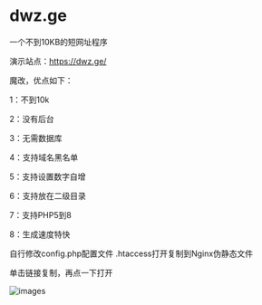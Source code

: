 # dwz.ge
一个不到10KB的短网址程序

演示站点：https://dwz.ge/

魔改，优点如下：

1：不到10k

2：没有后台

3：无需数据库

4：支持域名黑名单

5：支持设置数字自增

6：支持放在二级目录

7：支持PHP5到8

8：生成速度特快

自行修改config.php配置文件 .htaccess打开复制到Nginx伪静态文件

单击链接复制，再点一下打开

![images](https://file.lzfh.com/3buw30Gf)
